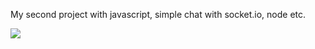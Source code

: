 My second project with javascript, simple chat with socket.io, node etc.

[![](https://i.ibb.co/bv9CM6g/Screenshot-2020-12-02-at-12-41-21.png)](#)
